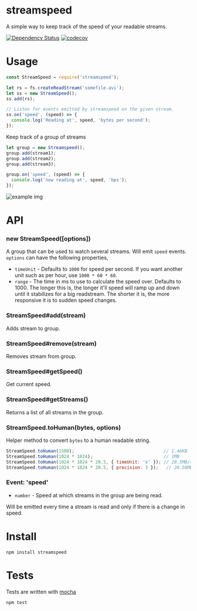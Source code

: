 # streamspeed

A simple way to keep track of the speed of your readable streams.

[![Dependency Status](https://david-dm.org/fent/node-streamspeed.svg)](https://david-dm.org/fent/node-streamspeed)
[![codecov](https://codecov.io/gh/fent/node-streamspeed/branch/master/graph/badge.svg)](https://codecov.io/gh/fent/node-streamspeed)

# Usage

```js
const StreamSpeed = require('streamspeed');

let rs = fs.createReadStream('somefile.avi');
let ss = new StreamSpeed();
ss.add(rs);

// Listen for events emitted by streamspeed on the given stream.
ss.on('speed', (speed) => {
  console.log('Reading at', speed, 'bytes per second');
});
```

Keep track of a group of streams

```js
let group = new Streamspeed();
group.add(stream1);
group.add(stream2);
group.add(stream3);

group.on('speed', (speed) => {
  console.log('now reading at', speed, 'bps');
});
```

![example img](http://i.imgur.com/y47Sc.png)

# API
### new StreamSpeed([options])
A group that can be used to watch several streams. Will emit `speed` events. `options` can have the following properties,
- `timeUnit` - Defaults to `1000` for speed per second. If you want another unit such as per hour, use `1000 * 60 * 60`.
- `range` - The time in ms to use to calculate the speed over. Defaults to 1000. The longer this is, the longer it'll speed will ramp up and down until it stabilizes for a big readstream. The shorter it is, the more responsive it is to sudden speed changes.

### StreamSpeed#add(stream)
Adds stream to group.

### StreamSpeed#remove(stream)
Removes stream from group.

### StreamSpeed#getSpeed()
Get current speed.

### StreamSpeed#getStreams()
Returns a list of all streams in the group.

### StreamSpeed.toHuman(bytes, options)
Helper method to convert `bytes` to a human readable string.

```js
StreamSpeed.toHuman(1500);                                  // 1.46KB
StreamSpeed.toHuman(1024 * 1024);                           // 1MB
StreamSpeed.toHuman(1024 * 1024 * 20.5, { timeUnit: 's' }); // 20.5MB/s
StreamSpeed.toHuman(1024 * 1024 * 20.5, { precision: 3 });   // 20.50MB
```

### Event: 'speed'
* `number` - Speed at which streams in the group are being read.

Will be emitted every time a stream is read and only if there is a change in speed.


# Install

    npm install streamspeed


# Tests
Tests are written with [mocha](https://mochajs.org)

```bash
npm test
```
